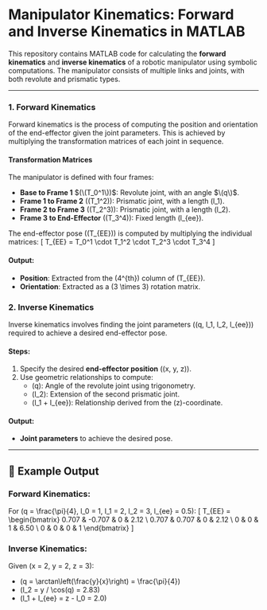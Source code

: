 # Manipulator Kinematics: Forward and Inverse Kinematics in MATLAB

This repository contains MATLAB code for calculating the **forward kinematics** and **inverse kinematics** of a robotic manipulator using symbolic computations. The manipulator consists of multiple links and joints, with both revolute and prismatic types.

---
### 1. **Forward Kinematics**

Forward kinematics is the process of computing the position and orientation of the end-effector given the joint parameters. This is achieved by multiplying the transformation matrices of each joint in sequence.

#### Transformation Matrices
The manipulator is defined with four frames:
- **Base to Frame 1** $(\(T_0^1\))$: Revolute joint, with an angle $\(q\)$.
- **Frame 1 to Frame 2** (\(T_1^2\)): Prismatic joint, with a length \(l_1\).
- **Frame 2 to Frame 3** (\(T_2^3\)): Prismatic joint, with a length \(l_2\).
- **Frame 3 to End-Effector** (\(T_3^4\)): Fixed length \(l_{ee}\).

The end-effector pose (\(T_{EE}\)) is computed by multiplying the individual matrices:
\[
T_{EE} = T_0^1 \cdot T_1^2 \cdot T_2^3 \cdot T_3^4
\]

#### Output:
- **Position**: Extracted from the \(4^{th}\) column of \(T_{EE}\).
- **Orientation**: Extracted as a \(3 \times 3\) rotation matrix.

### 2. **Inverse Kinematics**

Inverse kinematics involves finding the joint parameters (\(q, l_1, l_2, l_{ee}\)) required to achieve a desired end-effector pose.

#### Steps:
1. Specify the desired **end-effector position** (\(x, y, z\)).
2. Use geometric relationships to compute:
   - \(q\): Angle of the revolute joint using trigonometry.
   - \(l_2\): Extension of the second prismatic joint.
   - \(l_1 + l_{ee}\): Relationship derived from the \(z\)-coordinate.

#### Output:
- **Joint parameters** to achieve the desired pose.

---

## 🔢 Example Output

### Forward Kinematics:
For \(q = \frac{\pi}{4}, l_0 = 1, l_1 = 2, l_2 = 3, l_{ee} = 0.5\):
\[
T_{EE} = \begin{bmatrix} 
0.707 & -0.707 & 0 & 2.12 \\
0.707 & 0.707 & 0 & 2.12 \\
0 & 0 & 1 & 6.50 \\
0 & 0 & 0 & 1 
\end{bmatrix}
\]

### Inverse Kinematics:
Given \(x = 2, y = 2, z = 3\):
- \(q = \arctan\left(\frac{y}{x}\right) = \frac{\pi}{4}\)
- \(l_2 = y / \cos(q) = 2.83\)
- \(l_1 + l_{ee} = z - l_0 = 2.0\)
